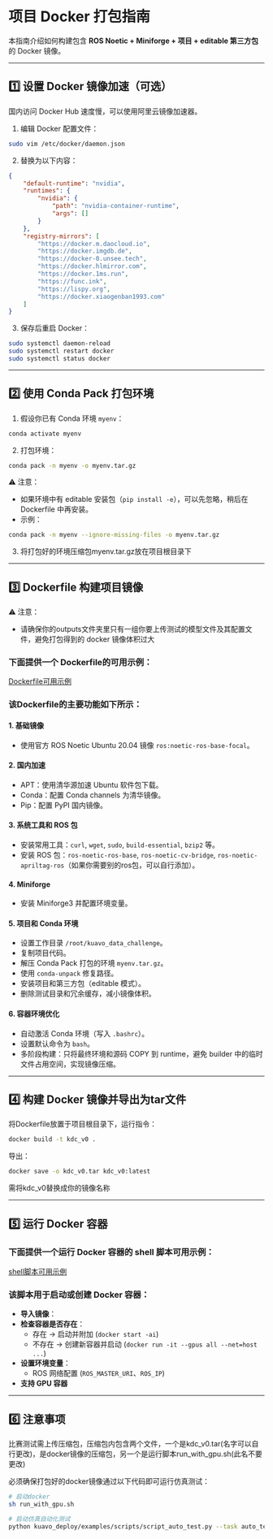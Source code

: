 # 项目 Docker 打包指南

本指南介绍如何构建包含 **ROS Noetic + Miniforge + 项目 + editable 第三方包** 的 Docker 镜像。

---

## 1️⃣ 设置 Docker 镜像加速（可选）

国内访问 Docker Hub 速度慢，可以使用阿里云镜像加速器。

1. 编辑 Docker 配置文件：

```bash
sudo vim /etc/docker/daemon.json
```

2. 替换为以下内容：

```json
{
    "default-runtime": "nvidia",
    "runtimes": {
        "nvidia": {
            "path": "nvidia-container-runtime",
            "args": []
        }
    },
    "registry-mirrors": [
        "https://docker.m.daocloud.io",
        "https://docker.imgdb.de",
        "https://docker-0.unsee.tech",
        "https://docker.hlmirror.com",
        "https://docker.1ms.run",
        "https://func.ink",
        "https://lispy.org",
        "https://docker.xiaogenban1993.com"
    ]
}
```

3. 保存后重启 Docker：

```bash
sudo systemctl daemon-reload
sudo systemctl restart docker
sudo systemctl status docker
```

---

## 2️⃣ 使用 Conda Pack 打包环境

1. 假设你已有 Conda 环境 `myenv`：

```bash
conda activate myenv
```

2. 打包环境：

```bash
conda pack -n myenv -o myenv.tar.gz
```

⚠️ 注意：
- 如果环境中有 editable 安装包（`pip install -e`），可以先忽略，稍后在 Dockerfile 中再安装。
- 示例：

```bash
conda pack -n myenv --ignore-missing-files -o myenv.tar.gz
```

3. 将打包好的环境压缩包myenv.tar.gz放在项目根目录下

---

## 3️⃣ Dockerfile 构建项目镜像

⚠️ 注意：
- 请确保你的outputs文件夹里只有一组你要上传测试的模型文件及其配置文件，避免打包得到的 docker 镜像体积过大

### 下面提供一个 **Dockerfile的可用示例**：

[Dockerfile可用示例](../Dockerfile)

### 该Dockerfile的主要功能如下所示：

#### 1. 基础镜像
- 使用官方 ROS Noetic Ubuntu 20.04 镜像 `ros:noetic-ros-base-focal`。

#### 2. 国内加速
- APT：使用清华源加速 Ubuntu 软件包下载。
- Conda：配置 Conda channels 为清华镜像。
- Pip：配置 PyPI 国内镜像。

#### 3. 系统工具和 ROS 包
- 安装常用工具：`curl`, `wget`, `sudo`, `build-essential`, `bzip2` 等。
- 安装 ROS 包：`ros-noetic-ros-base`, `ros-noetic-cv-bridge`, `ros-noetic-apriltag-ros`（如果你需要别的ros包，可以自行添加）。

#### 4. Miniforge
- 安装 Miniforge3 并配置环境变量。

#### 5. 项目和 Conda 环境
- 设置工作目录 `/root/kuavo_data_challenge`。
- 复制项目代码。
- 解压 Conda Pack 打包的环境 `myenv.tar.gz`。
- 使用 `conda-unpack` 修复路径。
- 安装项目和第三方包（editable 模式）。
- 删除测试目录和冗余缓存，减小镜像体积。

#### 6. 容器环境优化
- 自动激活 Conda 环境（写入 `.bashrc`）。
- 设置默认命令为 `bash`。
- 多阶段构建：只将最终环境和源码 COPY 到 runtime，避免 builder 中的临时文件占用空间，实现镜像压缩。

---

## 4️⃣ 构建 Docker 镜像并导出为tar文件

将Dockerfile放置于项目根目录下，运行指令：
```bash
docker build -t kdc_v0 .
```

导出：
```bash
docker save -o kdc_v0.tar kdc_v0:latest
```

需将kdc_v0替换成你的镜像名称

---

## 5️⃣ 运行 Docker 容器

### 下面提供一个运行 Docker 容器的 **shell 脚本可用示例**：

[shell脚本可用示例](run_with_gpu.sh)

### 该脚本用于启动或创建 Docker 容器：

- **导入镜像**：
- **检查容器是否存在**：
  - 存在 → 启动并附加 (`docker start -ai`)
  - 不存在 → 创建新容器并启动 (`docker run -it --gpus all --net=host ...`)
- **设置环境变量**：
  - ROS 网络配置 (`ROS_MASTER_URI`、`ROS_IP`)
- **支持 GPU 容器**  

---

## 6️⃣ 注意事项

比赛测试需上传压缩包，压缩包内包含两个文件，一个是kdc_v0.tar(名字可以自行更改)，是docker镜像的压缩包，另一个是运行脚本run_with_gpu.sh(此名不要更改)

必须确保打包好的docker镜像通过以下代码即可运行仿真测试：

```bash
# 启动docker
sh run_with_gpu.sh

# 启动仿真自动化测试
python kuavo_deploy/examples/scripts/script_auto_test.py --task auto_test --config configs/deploy/kuavo_sim_env.yaml

```
